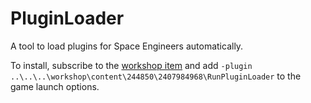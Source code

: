 # PluginLoader
A tool to load plugins for Space Engineers automatically.

To install, subscribe to the [workshop item](https://steamcommunity.com/sharedfiles/filedetails/?id=2407984968) and add `-plugin ..\..\..\workshop\content\244850\2407984968\RunPluginLoader` to the game launch options.


